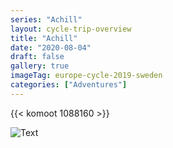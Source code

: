 ```yaml
---
series: "Achill"
layout: cycle-trip-overview
title: "Achill"
date: "2020-08-04"
draft: false
gallery: true
imageTag: europe-cycle-2019-sweden
categories: ["Adventures"]
---
```


{{< komoot 1088160 >}}

![Text](https://d33wubrfki0l68.cloudfront.net/c38c7334cc3f23585738e40334284fddcaf03d5e/2e17c/images/hugo-logo-wide.svg "Title")